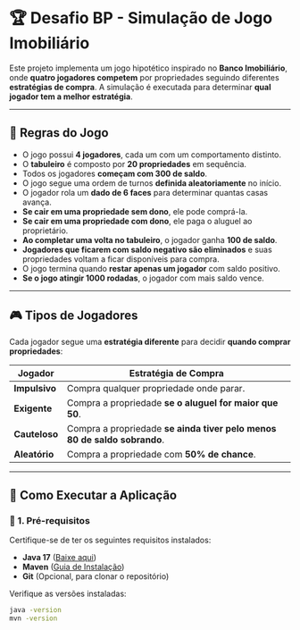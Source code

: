 # 🏆 Desafio BP - Simulação de Jogo Imobiliário

Este projeto implementa um jogo hipotético inspirado no **Banco Imobiliário**, onde **quatro jogadores competem** por propriedades seguindo diferentes **estratégias de compra**. A simulação é executada para determinar **qual jogador tem a melhor estratégia**.

---

## 📌 Regras do Jogo
- O jogo possui **4 jogadores**, cada um com um comportamento distinto.
- O **tabuleiro** é composto por **20 propriedades** em sequência.
- Todos os jogadores **começam com 300 de saldo**.
- O jogo segue uma ordem de turnos **definida aleatoriamente** no início.
- O jogador rola um **dado de 6 faces** para determinar quantas casas avança.
- **Se cair em uma propriedade sem dono**, ele pode comprá-la.
- **Se cair em uma propriedade com dono**, ele paga o aluguel ao proprietário.
- **Ao completar uma volta no tabuleiro**, o jogador ganha **100 de saldo**.
- **Jogadores que ficarem com saldo negativo são eliminados** e suas propriedades voltam a ficar disponíveis para compra.
- O jogo termina quando **restar apenas um jogador** com saldo positivo.
- **Se o jogo atingir 1000 rodadas**, o jogador com mais saldo vence.

---

## 🎮 Tipos de Jogadores
Cada jogador segue uma **estratégia diferente** para decidir **quando comprar propriedades**:

| Jogador       | Estratégia de Compra |
|--------------|----------------------|
| **Impulsivo** | Compra qualquer propriedade onde parar. |
| **Exigente**  | Compra a propriedade **se o aluguel for maior que 50**. |
| **Cauteloso** | Compra a propriedade **se ainda tiver pelo menos 80 de saldo sobrando**. |
| **Aleatório** | Compra a propriedade com **50% de chance**. |

---

## 🚀 Como Executar a Aplicação

### 📌 1. Pré-requisitos
Certifique-se de ter os seguintes requisitos instalados:
- **Java 17** ([Baixe aqui](https://adoptium.net/))
- **Maven** ([Guia de Instalação](https://maven.apache.org/install.html))
- **Git** (Opcional, para clonar o repositório)

Verifique as versões instaladas:
```sh
java -version
mvn -version
